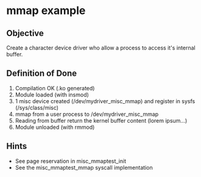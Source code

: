 # mmap example

## Objective

Create a character device driver who allow a process to access it's internal buffer.

## Definition of Done

1. Compilation OK (.ko generated)
2. Module loaded (with insmod)
3. 1 misc device created (/dev/mydriver_misc_mmap) and register in sysfs (/sys/class/misc)
4. mmap from a user process to /dev/mydriver_misc_mmap
5. Reading from buffer return the kernel buffer content (lorem ipsum...)
6. Module unloaded (with rmmod)

## Hints

- See page reservation in misc_mmaptest_init
- See the misc_mmaptest_mmap syscall implementation

